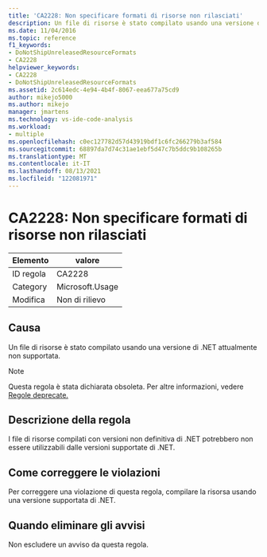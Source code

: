 ```yaml
---
title: 'CA2228: Non specificare formati di risorse non rilasciati'
description: Un file di risorse è stato compilato usando una versione di .NET attualmente non supportata.
ms.date: 11/04/2016
ms.topic: reference
f1_keywords:
- DoNotShipUnreleasedResourceFormats
- CA2228
helpviewer_keywords:
- CA2228
- DoNotShipUnreleasedResourceFormats
ms.assetid: 2c614edc-4e94-4b4f-8067-eea677a75cd9
author: mikejo5000
ms.author: mikejo
manager: jmartens
ms.technology: vs-ide-code-analysis
ms.workload:
- multiple
ms.openlocfilehash: c0ec127782d57d43919bdf1c6fc266279b3af584
ms.sourcegitcommit: 68897da7d74c31ae1ebf5d47c7b5ddc9b108265b
ms.translationtype: MT
ms.contentlocale: it-IT
ms.lasthandoff: 08/13/2021
ms.locfileid: "122081971"
---
```

# <a name="ca2228-do-not-ship-unreleased-resource-formats"></a>CA2228: Non specificare formati di risorse non rilasciati

|Elemento|valore|
|-|-|
|ID regola|CA2228|
|Category|Microsoft.Usage|
|Modifica|Non di rilievo|

## <a name="cause"></a>Causa
Un file di risorse è stato compilato usando una versione di .NET attualmente non supportata.

> [!NOTE]
> Questa regola è stata dichiarata obsoleta. Per altre informazioni, vedere [Regole deprecate.](fxcop-unported-deprecated-rules.md)

## <a name="rule-description"></a>Descrizione della regola

I file di risorse compilati con versioni non definitiva di .NET potrebbero non essere utilizzabili dalle versioni supportate di .NET.

## <a name="how-to-fix-violations"></a>Come correggere le violazioni

Per correggere una violazione di questa regola, compilare la risorsa usando una versione supportata di .NET.

## <a name="when-to-suppress-warnings"></a>Quando eliminare gli avvisi

Non escludere un avviso da questa regola.

